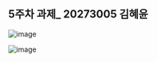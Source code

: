## 5주차 과제_ 20273005 김혜윤

![image](https://user-images.githubusercontent.com/80835449/135081137-1b27227d-7c08-4fea-97e5-24b7060fc450.png)

![image](https://user-images.githubusercontent.com/80835449/135081154-49f98a21-0154-4c64-9483-31ea823f9547.png)

